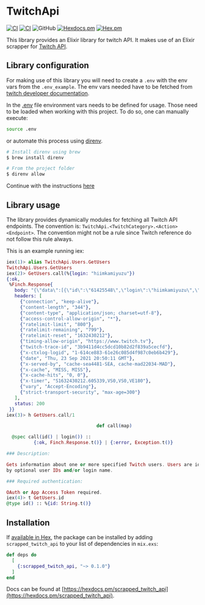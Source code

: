 # TwitchApi

[![CI](https://github.com/kamiyuzu/scrapped_twitch_api/actions/workflows/elixir_cd.yml/badge.svg)](https://github.com/kamiyuzu/twitch_api_scraper/actions/workflows/elixir_cd.yml/badge.svg)
[![CI](https://github.com/kamiyuzu/scrapped_twitch_api/actions/workflows/elixir_ci.yml/badge.svg)](https://github.com/kamiyuzu/twitch_api_scraper/actions/workflows/elixir_ci.yml/badge.svg)
![GitHub](https://img.shields.io/github/license/kamiyuzu/twitch_api_scraper)
[![Hexdocs.pm](https://img.shields.io/badge/hexdocs-online-blue)](https://hexdocs.pm/scrapped_twitch_api/)
[![Hex.pm](https://img.shields.io/hexpm/v/scrapped_twitch_api.svg)](https://hex.pm/packages/scrapped_twitch_api)
<!--- [![Hex.pm Downloads](https://img.shields.io/hexpm/dt/scrapped_twitch_api)](https://hex.pm/packages/scrapped_twitch_api) -->

This library provides an Elixir library for twitch API. It makes use of an Elixir scrapper for [Twitch API](https://github.com/kamiyuzu/twitch_api_scraper).

## Library configuration

For making use of this library you will need to create a `.env` with the env vars from the `.env_example`. The env vars needed have to be fetched from [twitch developer documentation](https://dev.twitch.tv/docs/api).

In the [.env](.env) file environment vars needs to be defined for usage. Those need to be loaded when working with this project. To do so, one can manually execute:

```bash
source .env
```

or automate this process using [direnv](https://direnv.net/).

```bash
# Install direnv using brew
$ brew install direnv

# From the project folder
$ direnv allow
```

Continue with the instructions [here](https://github.com/direnv/direnv#setup)

## Library usage

The library provides dynamically modules for fetching all Twitch API endpoints. The convention is: `TwitchApi.<TwitchCategory>.<Action><Endpoint>`. The convention might not be a rule since Twitch reference do not follow this rule always.

This is an example running iex:

```elixir
iex(1)> alias TwitchApi.Users.GetUsers
TwitchApi.Users.GetUsers
iex(2)> GetUsers.call(%{login: "hiimkamiyuzu"})
{:ok,
 %Finch.Response{
   body: "{\"data\":[{\"id\":\"61425548\",\"login\":\"hiimkamiyuzu\",\"display_name\":\"hiimkamiyuzu\",\"type\":\"\",\"broadcaster_type\":\"\",\"description\":\"\",\"profile_image_url\":\"https://static-cdn.jtvnw.net/user-default-pictures-uv/294c98b5-e34d-42cd-a8f0-140b72fba9b0-profile_image-300x300.png\",\"offline_image_url\":\"\",\"view_count\":56,\"created_at\":\"2014-04-22T20:21:11Z\"}]}",
   headers: [
     {"connection", "keep-alive"},
     {"content-length", "344"},
     {"content-type", "application/json; charset=utf-8"},
     {"access-control-allow-origin", "*"},
     {"ratelimit-limit", "800"},
     {"ratelimit-remaining", "799"},
     {"ratelimit-reset", "1632430212"},
     {"timing-allow-origin", "https://www.twitch.tv"},
     {"twitch-trace-id", "3b9411d4cc5dcd10b82d2f839a5cecfd"},
     {"x-ctxlog-logid", "1-614ce883-61e26c085d4f987c0eb6b429"},
     {"date", "Thu, 23 Sep 2021 20:50:11 GMT"},
     {"x-served-by", "cache-sea4481-SEA, cache-mad22034-MAD"},
     {"x-cache", "MISS, MISS"},
     {"x-cache-hits", "0, 0"},
     {"x-timer", "S1632430212.605339,VS0,VS0,VE180"},
     {"vary", "Accept-Encoding"},
     {"strict-transport-security", "max-age=300"}
   ],
   status: 200
 }}
iex(3)> h GetUsers.call/1

                                 def call(map)                                  

  @spec call(id() | login()) ::
          {:ok, Finch.Response.t()} | {:error, Exception.t()}

### Description:

Gets information about one or more specified Twitch users. Users are identified
by optional user IDs and/or login name.

### Required authentication:

OAuth or App Access Token required.
iex(4)> t GetUsers.id
@type id() :: %{id: String.t()}
```

## Installation

If [available in Hex](https://hex.pm/docs/publish), the package can be installed
by adding `scrapped_twitch_api` to your list of dependencies in `mix.exs`:

```elixir
def deps do
  [
    {:scrapped_twitch_api, "~> 0.1.0"}
  ]
end
```

Docs can be found at [https://hexdocs.pm/scrapped_twitch_api](https://hexdocs.pm/scrapped_twitch_api).

